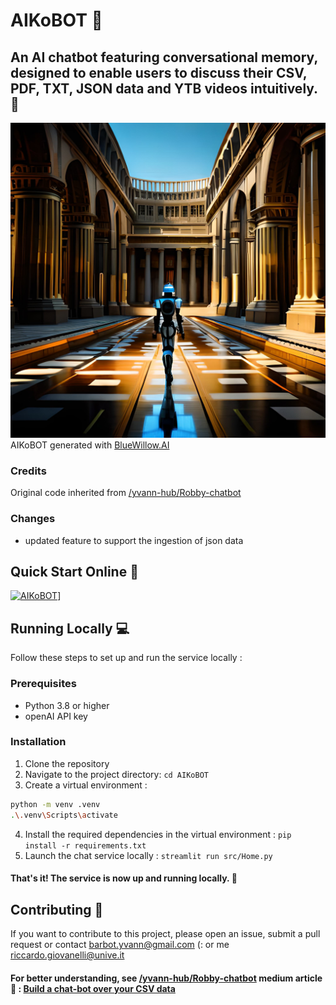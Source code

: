 # AIKoBOT 🤖
## An AI chatbot featuring conversational memory, designed to enable users to discuss their CSV, PDF, TXT, JSON data and YTB videos intuitively. 🚀
![AIKoBOT](imgs/5b5e97aa-948f-4e4f-86c9-90268743f0a9.jpg)
AIKoBOT generated with [BlueWillow.AI](https://www.bluewillow.ai/)
### Credits
Original code inherited from [/yvann-hub/Robby-chatbot](https://github.com/yvann-hub/Robby-chatbot)

### Changes
- updated feature to support the ingestion of json data
  
## Quick Start Online 🚀
[![AIKoBOT](https://img.shields.io/static/v1?label=AIKoBOT&message=Visit%20Website&color=ffffff&labelColor=ADD8E6&style=for-the-badge)](https://aikobot.streamlit.app/)]


## Running Locally 💻
Follow these steps to set up and run the service locally :

### Prerequisites
- Python 3.8 or higher
- openAI API key
  
### Installation
1. Clone the repository
2. Navigate to the project directory:
`cd AIKoBOT`
3. Create a virtual environment :
```bash
python -m venv .venv
.\.venv\Scripts\activate
```
4. Install the required dependencies in the virtual environment :
`pip install -r requirements.txt`
5. Launch the chat service locally :
`streamlit run src/Home.py`

#### That's it! The service is now up and running locally. 🤗

## Contributing 🙌
If you want to contribute to this project, please open an issue, submit a pull request or contact barbot.yvann@gmail.com (: or me riccardo.giovanelli@unive.it

#### For better understanding, see [/yvann-hub/Robby-chatbot](https://github.com/yvann-hub/Robby-chatbot) medium article 🖖 : [Build a chat-bot over your CSV data](https://medium.com/@yvann-hub/build-a-chatbot-on-your-csv-data-with-langchain-and-openai-ed121f85f0cd)

